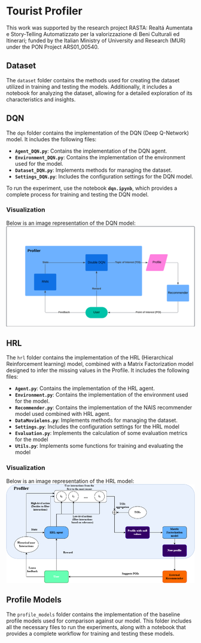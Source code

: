 # Tourist Profiler

This work was supported by the research project RASTA: Realtá Aumentata e Story-Telling Automatizzato 
per la valorizzazione di Beni Culturali ed Itinerari; funded by the Italian Ministry of University 
and Research (MUR) under the PON Project ARS01\_00540.

## Dataset

The `dataset` folder contains the methods used for creating the dataset utilized
in training and testing the models. Additionally, it includes a notebook for
analyzing the dataset, allowing for a detailed exploration of its characteristics
and insights.

## DQN

The `dqn` folder contains the implementation of the DQN (Deep Q-Network) model.
It includes the following files:

- **`Agent_DQN.py`**: Contains the implementation of the DQN agent.
- **`Environment_DQN.py`**: Contains the implementation of the environment used
for the model.
- **`Dataset_DQN.py`**: Implements methods for managing the dataset.
- **`Settings_DQN.py`**: Includes the configuration settings for the DQN model.

To run the experiment, use the notebook **`dqn.ipynb`**, which provides a complete
process for training and testing the DQN model.

### Visualization

Below is an image representation of the DQN model:  
![DQN](./img/RASTA%20-%20DQN.png)

## HRL
The `hrl` folder contains the implementation of the HRL (Hierarchical Reinforcement learning) model, combined with a Matrix Factorization model designed to infer the missing values in the Profile. It includes the following files:

- **`Agent.py`**: Contains the implementation of the HRL agent.
- **`Environment.py`**: Contains the implementation of the environment used
for the model.
- **`Recommender.py`**: Contains the implementation of the NAIS recommender model used combined with HRL agent.
- **`DataMovielens.py`**: Implements methods for managing the dataset.
- **`Settings.py`**: Includes the configuration settings for the HRL model
- **`Evaluation.py`**: Implements the calculation of some evaluation metrics for the model
- **`Utils.py`**: Implements some functions for training and evaluating the model

### Visualization

Below is an image representation of the HRL model:  
![HRL](./img/RASTA%20-%20HRL.png)

## Profile Models

The `profile_models` folder contains the implementation of the baseline profile
models used for comparison against our model. This folder includes all the necessary
files to run the experiments, along with a notebook that provides a complete
workflow for training and testing these models.
